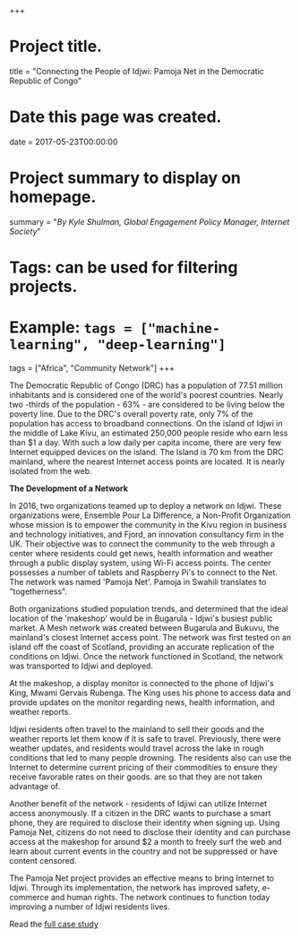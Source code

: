 +++
# Project title.
title = "Connecting the People of Idjwi: Pamoja Net in the Democratic Republic of Congo"

# Date this page was created.
date = 2017-05-23T00:00:00

# Project summary to display on homepage.
summary = "*By Kyle Shulman, Global Engagement Policy Manager, Internet Society*"

# Tags: can be used for filtering projects.
# Example: `tags = ["machine-learning", "deep-learning"]`
tags = ["Africa", "Community Network"]
+++

The Democratic Republic of Congo (DRC) has a population of 77.51 million
inhabitants and is considered one of the world's poorest countries.
Nearly two -thirds of the population - 63% - are considered to be living
below the poverty line. Due to the DRC's overall poverty rate, only 7%
of the population has access to broadband connections. On the island of
Idjwi in the middle of Lake Kivu, an estimated 250,000 people reside who
earn less than \$1 a day. With such a low daily per capita income, there
are very few Internet equipped devices on the island. The Island is 70
km from the DRC mainland, where the nearest Internet access points are
located. It is nearly isolated from the web.

**The Development of a Network**

In 2016, two organizations teamed up to deploy a network on Idjwi. These
organizations were, Ensemble Pour La Difference, a Non-Profit
Organization whose mission is to empower the community in the Kivu
region in business and technology initiatives, and Fjord, an innovation
consultancy firm in the UK. Their objective was to connect the community
to the web through a center where residents could get news, health
information and weather through a public display system, using Wi-Fi
access points. The center possesses a number of tablets and Raspberry
Pi's to connect to the Net. The network was named 'Pamoja Net'. Pamoja
in Swahili translates to "togetherness".

Both organizations studied population trends, and determined that the
ideal location of the 'makeshop' would be in Bugarula - Idjwi's busiest
public market. A Mesh network was created between Bugarula and Bukuvu,
the mainland's closest Internet access point. The network was first
tested on an island off the coast of Scotland, providing an accurate
replication of the conditions on Idjwi. Once the network functioned in
Scotland, the network was transported to Idjwi and deployed.

At the makeshop, a display monitor is connected to the phone of Idjwi's
King, Mwami Gervais Rubenga. The King uses his phone to access data and
provide updates on the monitor regarding news, health information, and
weather reports.

Idjwi residents often travel to the mainland to sell their goods and the
weather reports let them know if it is safe to travel. Previously, there
were weather updates, and residents would travel across the lake in
rough conditions that led to many people drowning. The residents also
can use the Internet to determine current pricing of their commodities
to ensure they receive favorable rates on their goods. are so that they
are not taken advantage of.

Another benefit of the network - residents of Idjiwi can utilize
Internet access anonymously. If a citizen in the DRC wants to purchase a
smart phone, they are required to disclose their identity when signing
up. Using Pamoja Net, citizens do not need to disclose their identity
and can purchase access at the makeshop for around \$2 a month to freely
surf the web and learn about current events in the country and not be
suppressed or have content censored.

The Pamoja Net project provides an effective means to bring Internet to
Idjwi. Through its implementation, the network has improved safety,
e-commerce and human rights. The network continues to function today
improving a number of Idjwi residents lives.

Read the [full case study](/project/africa_communitynetwork_pamojanetdrcongo/)
